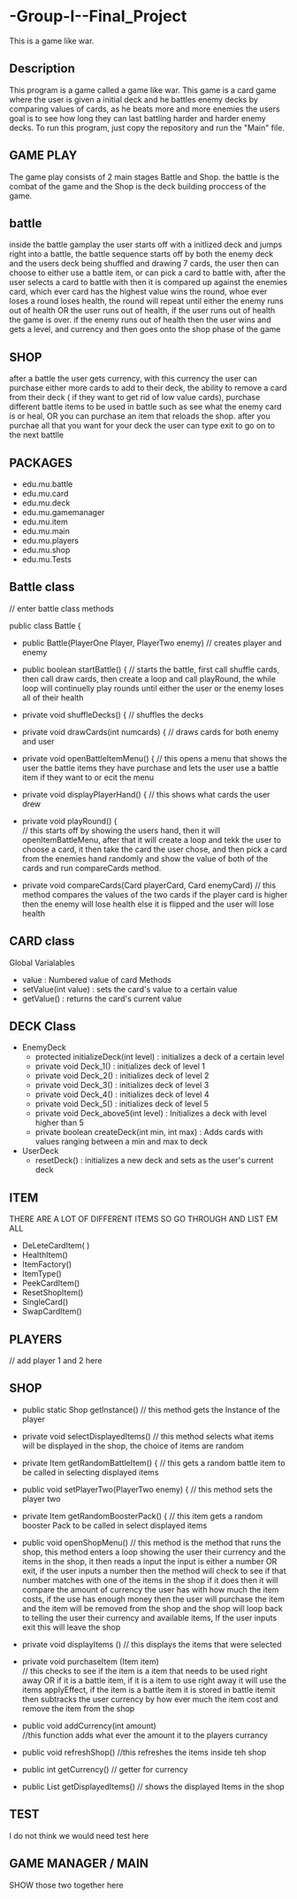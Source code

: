 # -Group-I--Final_Project
This is a game like war.

## Description
This program is a game called a game like war. This game is a card game where the user is given a initial deck and he battles enemy decks by comparing values of cards, as he beats more and more enemies the users goal is to see how long they can last battling harder and harder enemy decks. To run this program, just copy the repository and run the "Main" file.

## GAME PLAY 
The game play consists of 2 main stages Battle and Shop. the battle is the combat of the game and the Shop is the deck building proccess of the game.

## battle
inside the battle gamplay the user starts off with a initlized deck and jumps right into a battle, the  battle sequence starts off by both the enemy deck and the users deck being shuffled and drawing 7 cards, the user then can choose to either use a battle item, or can pick a card to battle with, after the user selects a card to battle with then it is compared up against the enemies card, which ever card has the highest value wins the round, whoe ever loses a round loses health, the round will repeat until either the enemy runs out of health OR the user runs out of health, if the user runs out of health the game is over. if the enemy runs out of health then the user wins and gets a level, and currency and then goes onto the shop phase of the game

## SHOP 
after a battle the user gets currency, with this currency the user can purchase either more  cards to add to their deck, the ability to remove a card from their deck ( if they want to get rid of low value cards), purchase different battle items to be used in battle such as see what the enemy card is or heal, OR you can purchase an item that reloads the shop. after you purchae all that you want for your deck the user can type exit to go on to the next battlle


## PACKAGES 
* edu.mu.battle
* edu.mu.card
* edu.mu.deck
* edu.mu.gamemanager
* edu.mu.item
* edu.mu.main
* edu.mu.players
* edu.mu.shop
* edu.mu.Tests


## Battle class 
// enter battle class methods

public class Battle {
	
- public Battle(PlayerOne Player, PlayerTwo enemy) 
 		// creates player and enemy 
	
- public boolean startBattle() {
		// starts the battle, first call shuffle cards, then call draw cards, then create a loop and call playRound, the while loop will continuelly play rounds until either the user or the enemy loses all of their health
	
- private void shuffleDecks() {
		// shuffles the decks

- private void drawCards(int numcards) {
		// draws cards for both enemy and user
  
- private void openBattleItemMenu() { 
		// this opens a menu that shows the user the battle items they have purchase and lets the user use a battle item if they want to or ecit the menu
			
- private void displayPlayerHand() {
		// this shows what cards the user drew
	
- private void playRound() {	
 		// this starts off by showing the users hand, then it will openItemBattleMenu, after that it will create  a loop and tekk the user to choose a card, it then take the card the user chose, and then pick a card from the enemies hand randomly and show the value of both of the cards and run compareCards method.
   
- private void compareCards(Card playerCard, Card enemyCard) 
 		// this method compares the values of the two cards if the player card is higher then the enemy will lose health else it is flipped and the user will lose health 
		
## CARD class
Global Varialables
* value : Numbered value of card
Methods
* setValue(int value) : sets the card's value to a certain value
* getValue() : returns the card's current value

## DECK Class
* EnemyDeck
  - protected initializeDeck(int level) : initializes a deck of a certain level
  - private void Deck_1() : initializes deck of level 1
  - private void Deck_2() : initializes deck of level 2
  - private void Deck_3() : initializes deck of level 3
  - private void Deck_4() : initializes deck of level 4
  - private void Deck_5() : initializes deck of level 5
  - private void Deck_above5(int level) : Initializes a deck with level higher than 5
  - private boolean createDeck(int min, int max) : Adds cards with values ranging between a min and max to deck
* UserDeck
  - resetDeck() : initializes a new deck and sets as the user's current deck

## ITEM 
THERE ARE A LOT OF DIFFERENT ITEMS SO GO THROUGH AND LIST EM ALL 
* DeLeteCardItem( )
* HealthItem()
* ItemFactory()
* ItemType()
* PeekCardItem()
* ResetShopItem()
* SingleCard()
* SwapCardItem()

## PLAYERS 
// add player 1 and 2 here 

## SHOP
 
	
- public static Shop getInstance() 
	// this method gets the Instance of the player 

- private void selectDisplayedItems() 
	// this method selects what items will be displayed in the shop, the choice of items are random
	
- private Item getRandomBattleItem() {
	// this gets a random battle item to be called in selecting displayed items 
	
- public void setPlayerTwo(PlayerTwo enemy) {
	// this method sets the player two

- private Item getRandomBoosterPack() {	
	// this item gets a random booster Pack to be called in select displayed items

- public void openShopMenu() 
	 // this method is the method that runs the shop, this method enters a loop showing the user their currency and the items in the shop, it then reads a input the input is either a number OR exit, if the user inputs a number then the method will check to see if that number matches with one of the items in the shop if it does then it will compare the amount of currency the user has with how much the item costs, if the use has enough money then the user will purchase the item and the item will be removed from the shop and the shop will loop back to telling the user their currency and available items, If the user inputs exit this will leave the shop 
			
- private void displayItems () 
	// this displays the items that were selected 
  
- private void purchaseItem (Item item)  
	// this checks to see if the item is a item that needs to be used right away OR if it is a battle item, if it is a item to use right away it will use the items applyEffect, if the item is a battle item it is stored in battle itemit then subtracks the user currency by how ever much the item cost and remove the item from the shop 
	
- public void addCurrency(int amount)  
	 //this function adds  what ever the amount it to the players currancy 
	
	
- public void refreshShop() 
	//this refreshes the items inside teh shop 
	
	
	
- public int getCurrency() 
	// getter for currency 
	
- public List<Item> getDisplayedItems() 
	// shows the displayed Items in the shop






## TEST
 I do not think we would need test here

## GAME MANAGER / MAIN 
SHOW those two together here 
